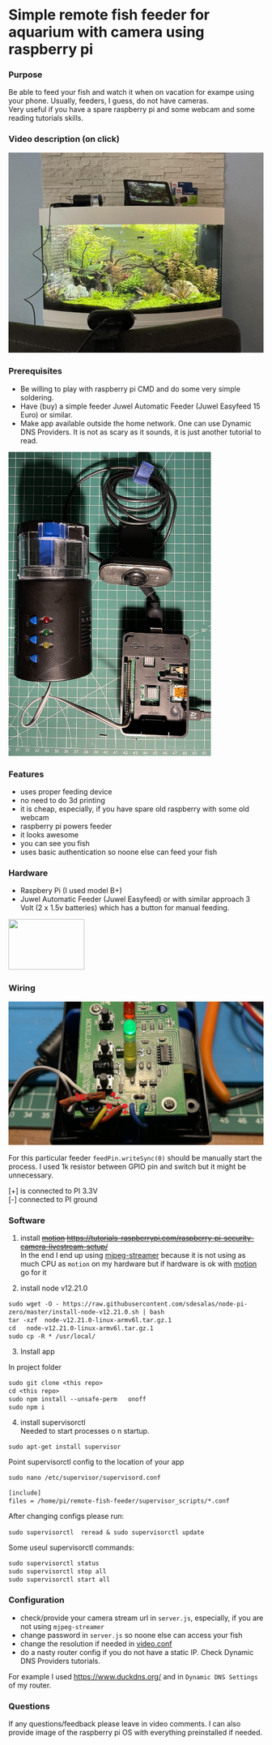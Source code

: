 
<meta name="google-site-verification" content="5RGJyO6RePAA9Y6gf2l3iBlzw2MW7S8GwedxUORU3v8" />

# Simple remote fish feeder for aquarium with camera using raspberry pi

### Purpose
Be able to feed your fish and watch it when on vacation for exampe using your phone. Usually, feeders, I guess, do not have cameras.  
Very useful if you have a spare raspberry pi and some webcam and some reading tutorials skills.   

### Video description (on click)

[![feeder video](/pic/aquarium_small.jpg)](https://youtu.be/Ey8n5sQXgew)


### Prerequisites

- Be willing to play with raspberry pi CMD and do some very simple soldering.
- Have (buy) a simple feeder Juwel Automatic Feeder (Juwel Easyfeed 15 Euro) or similar. 
- Make app available outside the home network. One can use Dynamic DNS Providers. It is not as scary as it sounds, it is just another tutorial to read.


<img src="https://github.com/antonsn/remote-fish-feeder/blob/master/pic/feeder.jpg?raw=true" width="400" height="600" />

### Features

- uses proper feeding device 
- no need to do 3d printing  
- it is cheap, especially, if you have spare old raspberry with some old webcam
- raspberry pi powers feeder 
- it looks awesome 
- you can see you fish
- uses basic authentication so noone else can feed your fish


### Hardware 
- Raspbery Pi (I used model B+)
- Juwel Automatic Feeder (Juwel Easyfeed) or with similar approach 3 Volt (2 x 1.5v batteries) which has a button for manual feeding.

<img src="https://images-na.ssl-images-amazon.com/images/I/61xPupca0OL._AC_SL1270_.jpg" data-canonical-src="https://images-na.ssl-images-amazon.com/images/I/61xPupca0OL._AC_SL1270_.jpg" width="150" height="100" />


### Wiring 

<img src="https://github.com/antonsn/remote-fish-feeder/blob/master/pic/feeder-wiring1.jpg?raw=true" />

For this particular feeder `feedPin.writeSync(0)` should be manually start the process.
I used 1k resistor between GPIO pin and switch but it might be unnecessary. 

[+] is connected to PI 3.3V   
[-] connected to PI ground   



### Software 
1. install   <s> [motion](https://motion-project.github.io/) https://tutorials-raspberrypi.com/raspberry-pi-security-camera-livestream-setup/</s>   
 In the end I end up using [mjpeg-streamer](https://github.com/jacksonliam/mjpg-streamer) because it is not using as much CPU as `motion` on my hardware
 but if hardware  is ok with  [motion](https://motion-project.github.io/) go for it


2. install node v12.21.0

```
sudo wget -O - https://raw.githubusercontent.com/sdesalas/node-pi-zero/master/install-node-v12.21.0.sh | bash
tar -xzf  node-v12.21.0-linux-armv6l.tar.gz.1
cd   node-v12.21.0-linux-armv6l.tar.gz.1
sudo cp -R * /usr/local/

```

3. Install app

In project folder
```
sudo git clone <this repo>
cd <this repo>
sudo npm install --unsafe-perm   onoff
sudo npm i
```

4. install supervisorctl   
Needed to start processes o n startup.


```
sudo apt-get install supervisor

```

Point supervisorctl config to the location of your app
```
sudo nano /etc/supervisor/supervisord.conf
```

```
[include]
files = /home/pi/remote-fish-feeder/supervisor_scripts/*.conf

```

After changing configs please run:

`sudo supervisorctl  reread & sudo supervisorctl update`


Some useul supervisorctl commands:     

```
sudo supervisorctl status
sudo supervisorctl stop all
sudo supervisorctl start all

 ```
 

### Configuration

- check/provide your camera stream url in `server.js`, especially, if you are not using `mjpeg-streamer`
- change password  in `server.js` so noone else can access your fish
- change the resolution if needed in [video.conf](https://github.com/antonsn/remote-fish-feeder/blob/main/supervisor_scripts/video.conf)
- do a nasty router config if you do not have a static IP. Check Dynamic DNS Providers tutorials.

For example I used https://www.duckdns.org/ and in `Dynamic DNS Settings` of my router. 


### Questions
If any questions/feedback please leave in video comments. I can also provide image of the raspberry pi OS with everything preinstalled if needed.   



 





